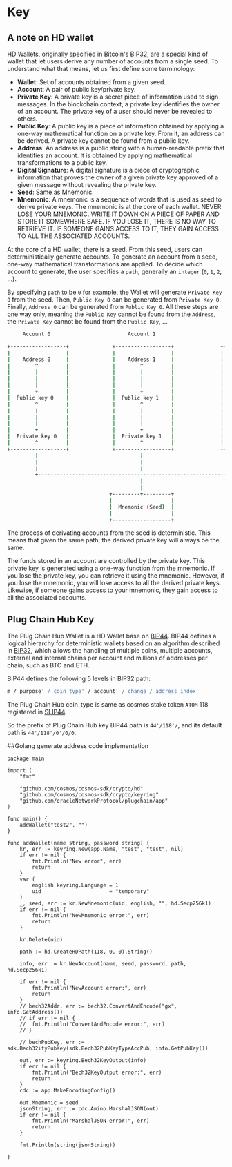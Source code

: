 # Key

## A note on HD wallet

HD Wallets, originally specified in Bitcoin's [BIP32](https://github.com/bitcoin/bips/blob/master/bip-0032.mediawiki), are a special kind of wallet that let users derive any number of accounts from a single seed. To understand what that means, let us first define some terminology:

- **Wallet**: Set of accounts obtained from a given seed.
- **Account**: A pair of public key/private key.
- **Private Key**: A private key is a secret piece of information used to sign messages. In the blockchain context, a private key identifies the owner of an account. The private key of a user should never be revealed to others.
- **Public Key**: A public key is a piece of information obtained by applying a one-way mathematical function on a private key. From it, an address can be derived. A private key cannot be found from a public key.
- **Address**: An address is a public string with a human-readable prefix that identifies an account. It is obtained by applying mathematical transformations to a public key.
- **Digital Signature**: A digital signature is a piece of cryptographic information that proves the owner of a given private key approved of a given message without revealing the private key.
- **Seed**: Same as Mnemonic.
- **Mnemonic**: A mnemonic is a sequence of words that is used as seed to derive private keys. The mnemonic is at the core of each wallet. NEVER LOSE YOUR MNEMONIC. WRITE IT DOWN ON A PIECE OF PAPER AND STORE IT SOMEWHERE SAFE. IF YOU LOSE IT, THERE IS NO WAY TO RETRIEVE IT. IF SOMEONE GAINS ACCESS TO IT, THEY GAIN ACCESS TO ALL THE ASSOCIATED ACCOUNTS.

At the core of a HD wallet, there is a seed. From this seed, users can deterministically generate accounts. To generate an account from a seed, one-way mathematical transformations are applied. To decide which account to generate, the user specifies a `path`, generally an `integer` (`0`, `1`, `2`, ...).

By specifying `path` to be `0` for example, the Wallet will generate `Private Key 0` from the seed. Then, `Public Key 0` can be generated from `Private Key 0`.  Finally, `Address 0` can be generated from `Public Key 0`. All these steps are one way only, meaning the `Public Key` cannot be found from the `Address`, the `Private Key` cannot be found from the `Public Key`, ...

```bash
     Account 0                         Account 1                         Account 2

+------------------+              +------------------+               +------------------+
|                  |              |                  |               |                  |
|    Address 0     |              |    Address 1     |               |    Address 2     |
|        ^         |              |        ^         |               |        ^         |
|        |         |              |        |         |               |        |         |
|        |         |              |        |         |               |        |         |
|        |         |              |        |         |               |        |         |
|        +         |              |        +         |               |        +         |
|  Public key 0    |              |  Public key 1    |               |  Public key 2    |
|        ^         |              |        ^         |               |        ^         |
|        |         |              |        |         |               |        |         |
|        |         |              |        |         |               |        |         |
|        |         |              |        |         |               |        |         |
|        +         |              |        +         |               |        +         |
|  Private key 0   |              |  Private key 1   |               |  Private key 2   |
|        ^         |              |        ^         |               |        ^         |
+------------------+              +------------------+               +------------------+
         |                                 |                                  |
         |                                 |                                  |
         |                                 |                                  |
         +--------------------------------------------------------------------+
                                           |
                                           |
                                 +---------+---------+
                                 |                   |
                                 |  Mnemonic (Seed)  |
                                 |                   |
                                 +-------------------+
```

The process of derivating accounts from the seed is deterministic. This means that given the same path, the derived private key will always be the same.

The funds stored in an account are controlled by the private key. This private key is generated using a one-way function from the mnemonic. If you lose the private key, you can retrieve it using the mnemonic. However, if you lose the mnemonic, you will lose access to all the derived private keys. Likewise, if someone gains access to your mnemonic, they gain access to all the associated accounts.

## Plug Chain Hub Key

The Plug Chain Hub Wallet is a HD Wallet base on [BIP44](https://github.com/bitcoin/bips/blob/master/bip-0044.mediawiki). BIP44 defines a logical hierarchy for deterministic wallets based on an algorithm described in [BIP32](https://github.com/bitcoin/bips/blob/master/bip-0032.mediawiki), which allows the handling of multiple coins, multiple accounts, external and internal chains per account and millions of addresses per chain, such as BTC and ETH.

BIP44 defines the following 5 levels in BIP32 path:

```bash
m / purpose' / coin_type' / account' / change / address_index
```

The Plug Chain Hub coin_type is same as cosmos stake token `ATOM` 118 registered in [SLIP44](https://github.com/satoshilabs/slips/blob/master/slip-0044.md).

So the prefix of Plug Chain Hub key BIP44 path is `44'/118'/`, and its default path is `44'/118'/0'/0/0`.

##Golang generate address code implementation

```golang
package main

import (
	"fmt"

	"github.com/cosmos/cosmos-sdk/crypto/hd"
	"github.com/cosmos/cosmos-sdk/crypto/keyring"
	"github.com/oracleNetworkProtocol/plugchain/app"
)

func main() {
	addWallet("test2", "")
}

func addWallet(name string, password string) {
	kr, err := keyring.New(app.Name, "test", "test", nil)
	if err != nil {
		fmt.Println("New error", err)
		return
	}
	var (
		english keyring.Language = 1
		uid                      = "temporary"
	)
	_, seed, err := kr.NewMnemonic(uid, english, "", hd.Secp256k1)
	if err != nil {
		fmt.Println("NewMnemonic error:", err)
		return
	}

	kr.Delete(uid)

	path := hd.CreateHDPath(118, 0, 0).String()

	info, err := kr.NewAccount(name, seed, password, path, hd.Secp256k1)

	if err != nil {
		fmt.Println("NewAccount error:", err)
		return
	}
	// bech32Addr, err := bech32.ConvertAndEncode("gx", info.GetAddress())
	// if err != nil {
	// 	fmt.Println("ConvertAndEncode error:", err)
	// }

	// bechPubKey, err := sdk.Bech32ifyPubKey(sdk.Bech32PubKeyTypeAccPub, info.GetPubKey())

	out, err := keyring.Bech32KeyOutput(info)
	if err != nil {
		fmt.Println("Bech32KeyOutput error:", err)
		return
	}
	cdc := app.MakeEncodingConfig()

	out.Mnemonic = seed
	jsonString, err := cdc.Amino.MarshalJSON(out)
	if err != nil {
		fmt.Println("MarshalJSON error:", err)
		return
	}

	fmt.Println(string(jsonString))

}


```
